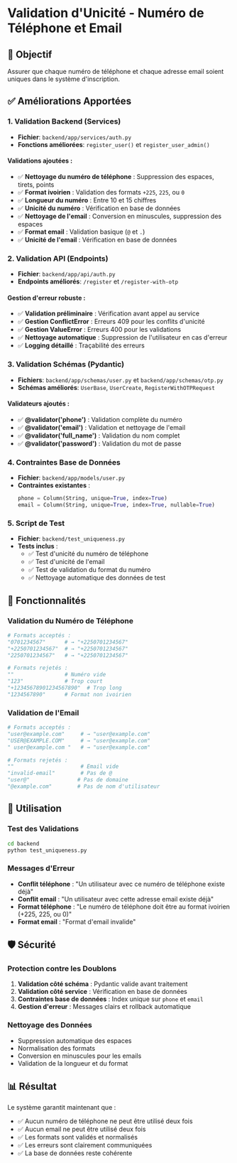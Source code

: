 # Validation d'Unicité - Numéro de Téléphone et Email

## 🎯 Objectif
Assurer que chaque numéro de téléphone et chaque adresse email soient uniques dans le système d'inscription.

## ✅ Améliorations Apportées

### 1. **Validation Backend (Services)**
- **Fichier**: `backend/app/services/auth.py`
- **Fonctions améliorées**: `register_user()` et `register_user_admin()`

#### Validations ajoutées :
- ✅ **Nettoyage du numéro de téléphone** : Suppression des espaces, tirets, points
- ✅ **Format ivoirien** : Validation des formats `+225`, `225`, ou `0`
- ✅ **Longueur du numéro** : Entre 10 et 15 chiffres
- ✅ **Unicité du numéro** : Vérification en base de données
- ✅ **Nettoyage de l'email** : Conversion en minuscules, suppression des espaces
- ✅ **Format email** : Validation basique (`@` et `.`)
- ✅ **Unicité de l'email** : Vérification en base de données

### 2. **Validation API (Endpoints)**
- **Fichier**: `backend/app/api/auth.py`
- **Endpoints améliorés**: `/register` et `/register-with-otp`

#### Gestion d'erreur robuste :
- ✅ **Validation préliminaire** : Vérification avant appel au service
- ✅ **Gestion ConflictError** : Erreurs 409 pour les conflits d'unicité
- ✅ **Gestion ValueError** : Erreurs 400 pour les validations
- ✅ **Nettoyage automatique** : Suppression de l'utilisateur en cas d'erreur
- ✅ **Logging détaillé** : Traçabilité des erreurs

### 3. **Validation Schémas (Pydantic)**
- **Fichiers**: `backend/app/schemas/user.py` et `backend/app/schemas/otp.py`
- **Schémas améliorés**: `UserBase`, `UserCreate`, `RegisterWithOTPRequest`

#### Validateurs ajoutés :
- ✅ **@validator('phone')** : Validation complète du numéro
- ✅ **@validator('email')** : Validation et nettoyage de l'email
- ✅ **@validator('full_name')** : Validation du nom complet
- ✅ **@validator('password')** : Validation du mot de passe

### 4. **Contraintes Base de Données**
- **Fichier**: `backend/app/models/user.py`
- **Contraintes existantes** :
  ```python
  phone = Column(String, unique=True, index=True)
  email = Column(String, unique=True, index=True, nullable=True)
  ```

### 5. **Script de Test**
- **Fichier**: `backend/test_uniqueness.py`
- **Tests inclus** :
  - ✅ Test d'unicité du numéro de téléphone
  - ✅ Test d'unicité de l'email
  - ✅ Test de validation du format du numéro
  - ✅ Nettoyage automatique des données de test

## 🔧 Fonctionnalités

### Validation du Numéro de Téléphone
```python
# Formats acceptés :
"0701234567"      # → "+2250701234567"
"+2250701234567"  # → "+2250701234567"
"2250701234567"   # → "+2250701234567"

# Formats rejetés :
""                # Numéro vide
"123"             # Trop court
"+12345678901234567890"  # Trop long
"1234567890"      # Format non ivoirien
```

### Validation de l'Email
```python
# Formats acceptés :
"user@example.com"     # → "user@example.com"
"USER@EXAMPLE.COM"     # → "user@example.com"
" user@example.com "   # → "user@example.com"

# Formats rejetés :
""                     # Email vide
"invalid-email"        # Pas de @
"user@"               # Pas de domaine
"@example.com"        # Pas de nom d'utilisateur
```

## 🚀 Utilisation

### Test des Validations
```bash
cd backend
python test_uniqueness.py
```

### Messages d'Erreur
- **Conflit téléphone** : "Un utilisateur avec ce numéro de téléphone existe déjà"
- **Conflit email** : "Un utilisateur avec cette adresse email existe déjà"
- **Format téléphone** : "Le numéro de téléphone doit être au format ivoirien (+225, 225, ou 0)"
- **Format email** : "Format d'email invalide"

## 🛡️ Sécurité

### Protection contre les Doublons
1. **Validation côté schéma** : Pydantic valide avant traitement
2. **Validation côté service** : Vérification en base de données
3. **Contraintes base de données** : Index unique sur `phone` et `email`
4. **Gestion d'erreur** : Messages clairs et rollback automatique

### Nettoyage des Données
- Suppression automatique des espaces
- Normalisation des formats
- Conversion en minuscules pour les emails
- Validation de la longueur et du format

## 📊 Résultat

Le système garantit maintenant que :
- ✅ Aucun numéro de téléphone ne peut être utilisé deux fois
- ✅ Aucun email ne peut être utilisé deux fois
- ✅ Les formats sont validés et normalisés
- ✅ Les erreurs sont clairement communiquées
- ✅ La base de données reste cohérente 